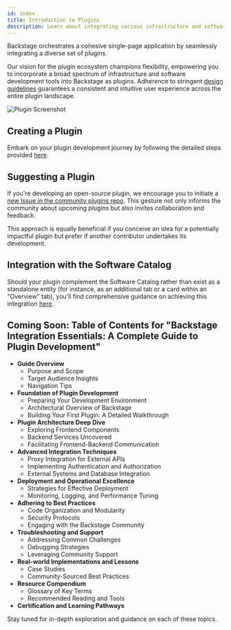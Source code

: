 ```yaml
---
id: index
title: Introduction to Plugins
description: Learn about integrating various infrastructure and software development tools into Backstage through plugins.
---
```


Backstage orchestrates a cohesive single-page application by seamlessly integrating a diverse set of plugins.

Our vision for the plugin ecosystem champions flexibility, empowering you to incorporate a broad spectrum of infrastructure and software development tools into Backstage as plugins. Adherence to stringent [design guidelines](../dls/design.md) guarantees a consistent and intuitive user experience across the entire plugin landscape.

![Plugin Screenshot](../assets/plugins/my-plugin_screenshot.png)

## Creating a Plugin

Embark on your plugin development journey by following the detailed steps provided [here](create-a-plugin.md).

## Suggesting a Plugin

If you're developing an open-source plugin, we encourage you to initiate a [new Issue in the community plugins repo](https://github.com/backstage/community-plugins/issues/new/choose). This gesture not only informs the community about upcoming plugins but also invites collaboration and feedback.

This approach is equally beneficial if you conceive an idea for a potentially impactful plugin but prefer if another contributor undertakes its development.

## Integration with the Software Catalog

Should your plugin complement the Software Catalog rather than exist as a standalone entity (for instance, as an additional tab or a card within an "Overview" tab), you'll find comprehensive guidance on achieving this integration [here](integrating-plugin-into-software-catalog.md).

## Coming Soon: Table of Contents for "Backstage Integration Essentials: A Complete Guide to Plugin Development"

- **Guide Overview**
  - Purpose and Scope
  - Target Audience Insights
  - Navigation Tips
- **Foundation of Plugin Development**
  - Preparing Your Development Environment
  - Architectural Overview of Backstage
  - Building Your First Plugin: A Detailed Walkthrough
- **Plugin Architecture Deep Dive**
  - Exploring Frontend Components
  - Backend Services Uncovered
  - Facilitating Frontend-Backend Communication
- **Advanced Integration Techniques**
  - Proxy Integration for External APIs
  - Implementing Authentication and Authorization
  - External Systems and Database Integration
- **Deployment and Operational Excellence**
  - Strategies for Effective Deployment
  - Monitoring, Logging, and Performance Tuning
- **Adhering to Best Practices**
  - Code Organization and Modularity
  - Security Protocols
  - Engaging with the Backstage Community
- **Troubleshooting and Support**
  - Addressing Common Challenges
  - Debugging Strategies
  - Leveraging Community Support
- **Real-world Implementations and Lessons**
  - Case Studies
  - Community-Sourced Best Practices
- **Resource Compendium**
  - Glossary of Key Terms
  - Recommended Reading and Tools
- **Certification and Learning Pathways**

Stay tuned for in-depth exploration and guidance on each of these topics.

